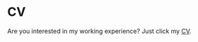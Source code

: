 # CV

Are you interested in my working experience? Just click my [CV](CV_AlmirMulahasanovic.pdf).
 
